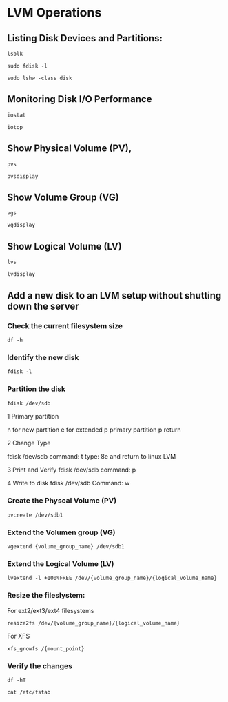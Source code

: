 # LVM Operations

## Listing Disk Devices and Partitions:
```
lsblk
```
```
sudo fdisk -l
```
```
sudo lshw -class disk
```

## Monitoring Disk I/O Performance
```
iostat
```
```
iotop
```

## Show Physical Volume (PV),
```
pvs
```
```
pvsdisplay
```

## Show Volume Group (VG)
```
vgs
```
```
vgdisplay
```

## Show Logical Volume (LV)
```
lvs
```
```
lvdisplay
```

## Add a new disk to an LVM setup without shutting down the server

### Check the current filesystem size
```
df -h
```

### Identify the new disk
```
fdisk -l
```

### Partition the disk
```
fdisk /dev/sdb
```

1 Primary partition

n for new partition
e for extended
p primary partition
p return


2 Change Type

fdisk /dev/sdb
command: t
type: 8e and return
 to linux LVM

3 Print and Verify
fdisk /dev/sdb
command: p 

4 Write to disk
fdisk /dev/sdb
Command: w 


### Create the Physcal Volume (PV)
```
pvcreate /dev/sdb1
```

### Extend the Volumen group (VG)
```
vgextend {volume_group_name} /dev/sdb1
```

### Extend the Logical Volume (LV)
```
lvextend -l +100%FREE /dev/{volume_group_name}/{logical_volume_name}
```

### Resize the fileslystem:
For ext2/ext3/ext4 filesystems
```
resize2fs /dev/{volume_group_name}/{logical_volume_name} 
```

For XFS
```
xfs_growfs /{mount_point}
```

### Verify the changes
```
df -hT
```

```
cat /etc/fstab
```